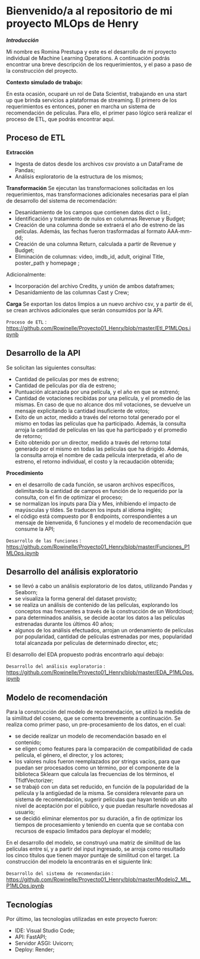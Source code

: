 # Bienvenido/a al repositorio de mi proyecto MLOps de Henry


***Introducción***

Mi nombre es Romina Prestupa y este es el desarrollo de mi proyecto individual de Machine Learning Operations. A continuación podrás encontrar una breve descripción de los requerimientos, y el paso a paso de la construcción del proyecto.



**Contexto simulado de trabajo:**

En esta ocasión, ocuparé un rol de Data Scientist, trabajando en una start up que brinda servicios a  plataformas de streaming. El primero de los requerimientos es entonces, poner en marcha un sistema de recomendación de películas. 
Para ello, el primer paso lógico será realizar el proceso de ETL, que podrás encontrar aquí.



Proceso de ETL
-------------
**Extracción**
- Ingesta de datos desde los archivos csv provisto a un DataFrame de Pandas;
- Análisis exploratorio de la estructura de los mismos;

**Transformación**
Se ejecutan las transformaciones solicitadas en los requerimientos, mas transformaciones adicionales necesarias para el plan de desarrollo del sistema de recomendación:
- Desanidamiento de los campos que contienen datos dict o list.;
- Identificación y tratamiento de nulos en columnas Revenue y Budget;
- Creación de una columna donde se extraerá el año de estreno de las películas. Además, las fechas fueron trasformadas al formato AAA-mm-dd;
- Creación de una columna Return, calculada a partir de Revenue y Budget;
- Eliminación de columnas: video, imdb_id, adult, original Title, poster_path y homepage ;

Adicionalmente:
- Incorporación del archivo Credits, y unión de ambos dataframes;
- Desanidamiento de las columnas Cast y Crew;

**Carga**
Se exportan los datos limpios a un nuevo archivo csv, y a partir de él, se crean archivos adicionales que serán consumidos por la API.

`Proceso de ETL` : <https://github.com/Rowinelle/Proyecto01_Henry/blob/master/Etl_P1MLOps.ipynb>




Desarrollo de la API
-------------
Se solicitan las siguientes consultas:
- Cantidad de películas por mes de estreno;
- Cantidad de películas por día de estreno;
- Puntuación alcanzada por una película, y el año en que se estrenó;
- Cantidad de votaciones recibidas por una película, y el promedio de las mismas. En caso de que no alcance dos mil votaciones, se devuelve un mensaje explicitando la cantidad insuficiente de votos;
- Exito de un actor, medido a través del retorno total generado por el mismo en todas las películas que ha participado. Además, la consulta arroja la cantidad de películas en las que ha participado y el promedio de retorno;
- Exito obtenido por un director, medido a través del retorno total generado por el mismo en todas las películas que ha dirigido. Además, la consulta arroja el nombre de cada película interpretada, el  año de estreno, el retorno individual, el costo y la recaudación obtenida;

**Procedimiento**
- en el desarrollo de cada función, se usaron archivos específicos, delimitando la cantidad de campos en función de lo requerido por la consulta, con el fin de optimizar el proceso;
- se normalizan los inputs para Día y Mes, inhibiendo el impacto de mayúsculas y tildes. Se traducen los inputs al  idioma inglés;
- el código está compuesto por 8 endpoints, correspondientes a un mensaje de bienvenida, 6 funciones y el modelo de recomendación que consume la API;


`Desarrollo de las funciones` : <https://github.com/Rowinelle/Proyecto01_Henry/blob/master/Funciones_P1MLOps.ipynb>




Desarrollo del análisis exploratorio
-------------
- se llevó a cabo un análisis exploratorio de los datos, utilizando Pandas y Seaborn;
- se visualiza la forma general del dataset provisto;
- se realiza un análisis de contenido de las películas, explorando los conceptos mas frecuentes a través de la construcción de un Wordcloud; 
- para determinados análisis, se decide acotar los datos a las películas estrenadas durante los últimos 40 años; 
- algunos de los análisis efectuados, arrojan un ordenamiento de películas por popularidad, cantidad de películas estrenadas por mes, popularidad total alcanzada por películas de determinado director, etc; 

El desarrollo del EDA propuesto podrás encontrarlo aquí debajo:

`Desarrollo del análisis exploratorio` : <https://github.com/Rowinelle/Proyecto01_Henry/blob/master/EDA_P1MLOps.ipynb>




Modelo de recomendación
-------------
Para la construcción del modelo de recomendación, se utilizó la medida de la similitud del coseno, que se comenta brevemente a continuación. 
Se realiza como primer paso, un pre-procesamiento de los datos, en el cual:
- se decide realizar un modelo de recomendación basado en el contenido;
- se eligen como features para la comparación de compatibilidad de cada película, el género, el director, y los actores;
- los valores nulos fueron reemplazados por strings vacíos, para que puedan ser procesados como un término, por el componente de la biblioteca Sklearn que calcula las frecuencias de los términos, el TfidfVectorizer; 
- se trabajó con un data set reducido, en función de la popularidad de la película y la antigüedad de la misma. Se considera relevante para un sistema de recomendación, sugerir películas que hayan tenido un alto nivel de aceptación por el público, y que puedan resultarle novedosas al usuario;
- se decidió eliminar elementos por su duración, a fin de optimizar los tiempos de procesamiento y teniendo en cuenta que se contaba con recursos de espacio limitados para deployar el modelo; 

En el desarrollo del modelo, se construyó una matriz de similitud de las películas entre sí, y a partir del input ingresado, se arroja como resultado los cinco títulos que tienen mayor puntaje de similitud con el target.
La construcción del modelo la encontrarás en el siguiente link:

`Desarrollo del sistema de recomendación` : <https://github.com/Rowinelle/Proyecto01_Henry/blob/master/Modelo2_ML_P1MLOps.ipynb>



Tecnologías
-------------
Por último, las tecnologías utilizadas en este proyecto fueron:
- IDE: Visual Studio Code;
- API: FastAPI;
- Servidor ASGI: Uvicorn;
- Deploy: Render;